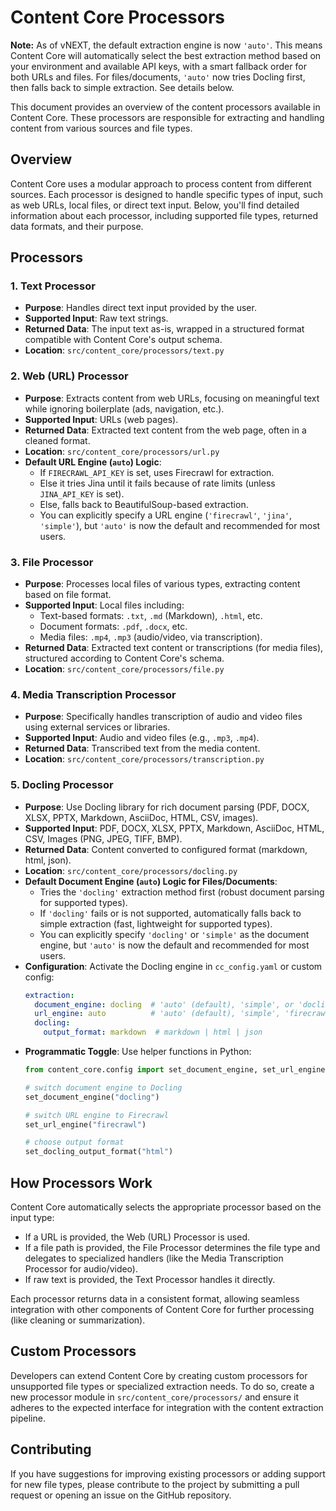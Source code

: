 # Content Core Processors

**Note:** As of vNEXT, the default extraction engine is now `'auto'`. This means Content Core will automatically select the best extraction method based on your environment and available API keys, with a smart fallback order for both URLs and files. For files/documents, `'auto'` now tries Docling first, then falls back to simple extraction. See details below.

This document provides an overview of the content processors available in Content Core. These processors are responsible for extracting and handling content from various sources and file types.

## Overview

Content Core uses a modular approach to process content from different sources. Each processor is designed to handle specific types of input, such as web URLs, local files, or direct text input. Below, you'll find detailed information about each processor, including supported file types, returned data formats, and their purpose.

## Processors

### 1. **Text Processor**
- **Purpose**: Handles direct text input provided by the user.
- **Supported Input**: Raw text strings.
- **Returned Data**: The input text as-is, wrapped in a structured format compatible with Content Core's output schema.
- **Location**: `src/content_core/processors/text.py`

### 2. **Web (URL) Processor**
- **Purpose**: Extracts content from web URLs, focusing on meaningful text while ignoring boilerplate (ads, navigation, etc.).
- **Supported Input**: URLs (web pages).
- **Returned Data**: Extracted text content from the web page, often in a cleaned format.
- **Location**: `src/content_core/processors/url.py`
- **Default URL Engine (`auto`) Logic**:
    - If `FIRECRAWL_API_KEY` is set, uses Firecrawl for extraction.
    - Else it tries Jina until it fails because of rate limits (unless `JINA_API_KEY` is set).
    - Else, falls back to BeautifulSoup-based extraction.
    - You can explicitly specify a URL engine (`'firecrawl'`, `'jina'`, `'simple'`), but `'auto'` is now the default and recommended for most users.

### 3. **File Processor**
- **Purpose**: Processes local files of various types, extracting content based on file format.
- **Supported Input**: Local files including:
  - Text-based formats: `.txt`, `.md` (Markdown), `.html`, etc.
  - Document formats: `.pdf`, `.docx`, etc.
  - Media files: `.mp4`, `.mp3` (audio/video, via transcription).
- **Returned Data**: Extracted text content or transcriptions (for media files), structured according to Content Core's schema.
- **Location**: `src/content_core/processors/file.py`

### 4. **Media Transcription Processor**
- **Purpose**: Specifically handles transcription of audio and video files using external services or libraries.
- **Supported Input**: Audio and video files (e.g., `.mp3`, `.mp4`).
- **Returned Data**: Transcribed text from the media content.
- **Location**: `src/content_core/processors/transcription.py`

### 5. **Docling Processor**
- **Purpose**: Use Docling library for rich document parsing (PDF, DOCX, XLSX, PPTX, Markdown, AsciiDoc, HTML, CSV, images).
- **Supported Input**: PDF, DOCX, XLSX, PPTX, Markdown, AsciiDoc, HTML, CSV, Images (PNG, JPEG, TIFF, BMP).
- **Returned Data**: Content converted to configured format (markdown, html, json).
- **Location**: `src/content_core/processors/docling.py`
- **Default Document Engine (`auto`) Logic for Files/Documents**:
    - Tries the `'docling'` extraction method first (robust document parsing for supported types).
    - If `'docling'` fails or is not supported, automatically falls back to simple extraction (fast, lightweight for supported types).
    - You can explicitly specify `'docling'` or `'simple'` as the document engine, but `'auto'` is now the default and recommended for most users.
- **Configuration**: Activate the Docling engine in `cc_config.yaml` or custom config:
  ```yaml
  extraction:
    document_engine: docling  # 'auto' (default), 'simple', or 'docling'
    url_engine: auto          # 'auto' (default), 'simple', 'firecrawl', or 'jina'
    docling:
      output_format: markdown  # markdown | html | json
  ```
- **Programmatic Toggle**: Use helper functions in Python:
  ```python
  from content_core.config import set_document_engine, set_url_engine, set_docling_output_format

  # switch document engine to Docling
  set_document_engine("docling")
  
  # switch URL engine to Firecrawl
  set_url_engine("firecrawl")

  # choose output format
  set_docling_output_format("html")
  ```

## How Processors Work

Content Core automatically selects the appropriate processor based on the input type:
- If a URL is provided, the Web (URL) Processor is used.
- If a file path is provided, the File Processor determines the file type and delegates to specialized handlers (like the Media Transcription Processor for audio/video).
- If raw text is provided, the Text Processor handles it directly.

Each processor returns data in a consistent format, allowing seamless integration with other components of Content Core for further processing (like cleaning or summarization).

## Custom Processors

Developers can extend Content Core by creating custom processors for unsupported file types or specialized extraction needs. To do so, create a new processor module in `src/content_core/processors/` and ensure it adheres to the expected interface for integration with the content extraction pipeline.

## Contributing

If you have suggestions for improving existing processors or adding support for new file types, please contribute to the project by submitting a pull request or opening an issue on the GitHub repository.
